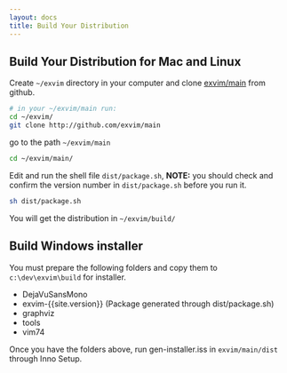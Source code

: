 ```yaml
---
layout: docs
title: Build Your Distribution
---
```


## Build Your Distribution for Mac and Linux 

Create `~/exvim` directory in your computer and clone [exvim/main](http://github.com/exvim/main) 
from github. 

```bash
# in your ~/exvim/main run:
cd ~/exvim/
git clone http://github.com/exvim/main
```

go to the path `~/exvim/main`

```bash
cd ~/exvim/main/
```

Edit and run the shell file `dist/package.sh`, **NOTE:** you should check and confirm the version number
in `dist/package.sh` before you run it. 

```bash
sh dist/package.sh
```

You will get the distribution in `~/exvim/build/`

## Build Windows installer

You must prepare the following folders and copy them to `c:\dev\exvim\build` for installer.

 - DejaVuSansMono
 - exvim-{{site.version}} (Package generated through dist/package.sh)
 - graphviz
 - tools
 - vim74

Once you have the folders above, run gen-installer.iss in `exvim/main/dist` through Inno Setup.
